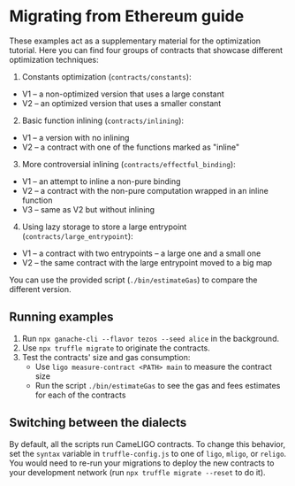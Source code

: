 # Migrating from Ethereum guide

These examples act as a supplementary material for the optimization tutorial. Here you can find four groups of contracts that showcase different optimization techniques:

1. Constants optimization (`contracts/constants`):
  * V1 – a non-optimized version that uses a large constant
  * V2 – an optimized version that uses a smaller constant
2. Basic function inlining (`contracts/inlining`):
  * V1 – a version with no inlining
  * V2 – a contract with one of the functions marked as "inline"
3. More controversial inlining (`contracts/effectful_binding`):
  * V1 – an attempt to inline a non-pure binding
  * V2 – a contract with the non-pure computation wrapped in an inline function
  * V3 – same as V2 but without inlining
4. Using lazy storage to store a large entrypoint (`contracts/large_entrypoint`):
  * V1 – a contract with two entrypoints – a large one and a small one
  * V2 – the same contract with the large entrypoint moved to a big map

You can use the provided script (`./bin/estimateGas`) to compare the different version.

## Running examples

1. Run `npx ganache-cli --flavor tezos --seed alice` in the background.
2. Use `npx truffle migrate` to originate the contracts.
3. Test the contracts' size and gas consumption:
   * Use `ligo measure-contract <PATH> main` to measure the contract size
   * Run the script `./bin/estimateGas` to see the gas and fees estimates for each of the contracts

## Switching between the dialects

By default, all the scripts run CameLIGO contracts. To change this behavior, set the `syntax` variable in `truffle-config.js` to one of `ligo`, `mligo`, or `religo`. You would need to re-run your migrations to deploy the new contracts to your development network (run `npx truffle migrate --reset` to do it).
